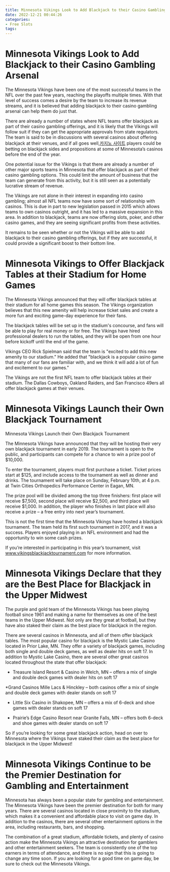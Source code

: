 ```yaml
---
title: Minnesota Vikings Look to Add Blackjack to their Casino Gambling Arsenal
date: 2022-12-21 00:44:26
categories:
- Free Slots
tags:
---
```



#  Minnesota Vikings Look to Add Blackjack to their Casino Gambling Arsenal

The Minnesota Vikings have been one of the most successful teams in the NFL over the past few years, reaching the playoffs multiple times. With that level of success comes a desire by the team to increase its revenue streams, and it is believed that adding blackjack to their casino gambling arsenal can help them do just that.

There are already a number of states where NFL teams offer blackjack as part of their casino gambling offerings, and it is likely that the Vikings will follow suit if they can get the appropriate approvals from state regulators. The team is said to be in discussions with several casinos about offering blackjack at their venues, and if all goes well,[카지노 사이트](https://choegocasino.com/) players could be betting on blackjack sides and propositions at some of Minnesota’s casinos before the end of the year.

One potential issue for the Vikings is that there are already a number of other major sports teams in Minnesota that offer blackjack as part of their casino gambling options. This could limit the amount of business that the team can generate from this activity, but it is still seen as a potentially lucrative stream of revenue.

The Vikings are not alone in their interest in expanding into casino gambling; almost all NFL teams now have some sort of relationship with casinos. This is due in part to new legislation passed in 2015 which allows teams to own casinos outright, and it has led to a massive expansion in this area. In addition to blackjack, teams are now offering slots, poker, and other casino games, and they are seeing significant profits from these activities.

It remains to be seen whether or not the Vikings will be able to add blackjack to their casino gambling offerings, but if they are successful, it could provide a significant boost to their bottom line.

#  Minnesota Vikings to Offer Blackjack Tables at their Stadium for Home Games

The Minnesota Vikings announced that they will offer blackjack tables at their stadium for all home games this season. The Vikings organization believes that this new amenity will help increase ticket sales and create a more fun and exciting game-day experience for their fans.

The blackjack tables will be set up in the stadium's concourse, and fans will be able to play for real money or for free. The Vikings have hired professional dealers to run the tables, and they will be open from one hour before kickoff until the end of the game.

Vikings CEO Rick Spielman said that the team is "excited to add this new amenity to our stadium." He added that "blackjack is a popular casino game that many of our fans are familiar with, and we think it will add a lot of fun and excitement to our games."

The Vikings are not the first NFL team to offer blackjack tables at their stadium. The Dallas Cowboys, Oakland Raiders, and San Francisco 49ers all offer blackjack games at their venues.

#  Minnesota Vikings Launch their Own Blackjack Tournament

Minnesota Vikings Launch their Own Blackjack Tournament

The Minnesota Vikings have announced that they will be hosting their very own blackjack tournament in early 2019. The tournament is open to the public, and participants can compete for a chance to win a prize pool of $10,000.

To enter the tournament, players must first purchase a ticket. Ticket prices start at $125, and include access to the tournament as well as dinner and drinks. The tournament will take place on Sunday, February 10th, at 4 p.m. at Twin Cities Orthopedics Performance Center in Eagan, MN.

The prize pool will be divided among the top three finishers: first place will receive $7,500, second place will receive $2,500, and third place will receive $1,000. In addition, the player who finishes in last place will also receive a prize – a free entry into next year’s tournament.

This is not the first time that the Minnesota Vikings have hosted a blackjack tournament. The team held its first such tournament in 2017, and it was a success. Players enjoyed playing in an NFL environment and had the opportunity to win some cash prizes.

If you’re interested in participating in this year’s tournament, visit www.vikingsblackjacktournament.com for more information.

#  Minnesota Vikings Declare that they are the Best Place for Blackjack in the Upper Midwest

The purple and gold team of the Minnesota Vikings has been playing football since 1961 and making a name for themselves as one of the best teams in the Upper Midwest. Not only are they great at football, but they have also staked their claim as the best place for blackjack in the region.

There are several casinos in Minnesota, and all of them offer blackjack tables. The most popular casino for blackjack is the Mystic Lake Casino located in Prior Lake, MN. They offer a variety of blackjack games, including both single and double deck games, as well as dealer hits on soft 17. In addition to Mystic Lake Casino, there are several other great casinos located throughout the state that offer blackjack:

* Treasure Island Resort & Casino in Welch, MN – offers a mix of single and double deck games with dealer hits on soft 17

*Grand Casinos Mille Lacs & Hinckley – both casinos offer a mix of single and double deck games with dealer stands on soft 17

* Little Six Casino in Shakopee, MN – offers a mix of 6-deck and shoe games with dealer stands on soft 17

* Prairie’s Edge Casino Resort near Granite Falls, MN – offers both 6-deck and shoe games with dealer stands on soft 17

So if you’re looking for some great blackjack action, head on over to Minnesota where the Vikings have staked their claim as the best place for blackjack in the Upper Midwest!

#  Minnesota Vikings Continue to be the Premier Destination for Gambling and Entertainment

Minnesota has always been a popular state for gambling and entertainment. The Minnesota Vikings have been the premier destination for both for many years. There are several casinos located in close proximity to the stadium, which makes it a convenient and affordable place to visit on game day. In addition to the casinos, there are several other entertainment options in the area, including restaurants, bars, and shopping.

The combination of a great stadium, affordable tickets, and plenty of casino action make the Minnesota Vikings an attractive destination for gamblers and other entertainment seekers. The team is consistently one of the top earners in terms of attendance, and there is no sign that this is going to change any time soon. If you are looking for a good time on game day, be sure to check out the Minnesota Vikings.